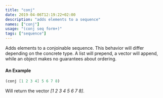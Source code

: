 ```yaml
---
title: "conj"
date: 2019-04-06T12:19:22+02:00
description: "adds elements to a sequence"
names: ["conj"]
usage: "(conj seq form+)"
tags: ["sequence"]
---
```


Adds elements to a conjoinable sequence. This behavior will differ depending on the concrete type. A list will prepend, a vector will append, while an object makes no guarantees about ordering.

#### An Example

```scheme
(conj [1 2 3 4] 5 6 7 8)
```

Will return the vector _[1 2 3 4 5 6 7 8]_.
